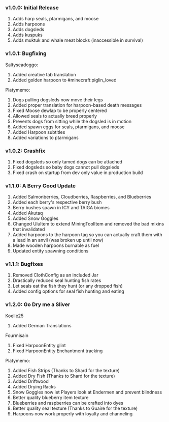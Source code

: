 ### v1.0.0: Initial Release
1. Adds harp seals, ptarmigans, and moose
2. Adds harpoons
3. Adds dogsleds
4. Adds kuspuks
5. Adds muktuk and whale meat blocks (inaccessible in survival)

### v1.0.1: Bugfixing
Saltyseadoggo:
1. Added creative tab translation
2. Added golden harpoon to #minecraft:piglin_loved

Platymemo:
1. Dogs pulling dogsleds now move their legs
2. Added proper translation for harpoon-based death messages
3. Fixed Moose dewlap to be properly centered
4. Allowed seals to actually breed properly
5. Prevents dogs from sitting while the dogsled is in motion
6. Added spawn eggs for seals, ptarmigans, and moose
7. Added Harpoon subtitles
8. Added variations to ptarmigans

### v1.0.2: Crashfix
1. Fixed dogsleds so only tamed dogs can be attached
2. Fixed dogsleds so baby dogs cannot pull dogsleds
3. Fixed crash on startup from dev only value in production build

### v1.1.0: A Berry Good Update
1. Added Salmonberries, Cloudberries, Raspberries, and Blueberries
2. Added each berry's respective berry bush
3. Berry bushes spawn in ICY and TAIGA biomes
4. Added Akutaq
5. Added Snow Goggles
6. Changed UluItem to extend MiningToolItem and removed the bad mixins that invalidated
7. Added harpoons to the harpoon tag so you can actually craft them with a lead in an anvil (was broken up until now)
8. Made wooden harpoons burnable as fuel
9. Updated entity spawning conditions

### v1.1.1: Bugfixes
1. Removed ClothConfig as an included Jar
2. Drastically reduced seal hunting fish rates
3. Let seals eat the fish they hunt (or any dropped fish)
4. Added config options for seal fish hunting and eating

### v1.2.0: Go Dry me a Sliver
Koelle25
1. Added German Translations

Fourmisain
1. Fixed HarpoonEntity glint
2. Fixed HarpoonEntity Enchantment tracking

Platymemo:
1. Added Fish Strips (Thanks to Shard for the texture)
2. Added Dry Fish (Thanks to Shard for the texture)
3. Added Driftwood
4. Added Drying Racks
5. Snow Goggles now let Players look at Endermen and prevent blindness
6. Better quality blueberry item texture
7. Blueberries and raspberries can be crafted into dyes
8. Better quality seal texture (Thanks to Guaire for the texture)
9. Harpoons now work properly with loyalty and channeling
